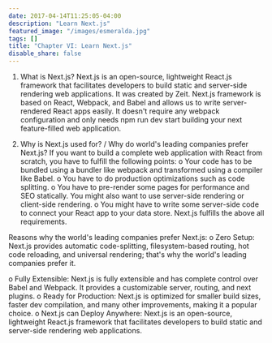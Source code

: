 ```yaml
---
date: 2017-04-14T11:25:05-04:00
description: "Learn Next.js"
featured_image: "/images/esmeralda.jpg"
tags: []
title: "Chapter VI: Learn Next.js"
disable_share: false
---
```

1. What is Next.js?
Next.js is an open-source, lightweight React.js framework that facilitates developers to build static and server-side rendering web applications. It was created by Zeit. Next.js framework is based on React, Webpack, and Babel and allows us to write server-rendered React apps easily. It doesn't require any webpack configuration and only needs npm run dev start building your next feature-filled web application.



2. Why is Next.js used for? / Why do world's leading companies prefer Next.js?
If you want to build a complete web application with React from scratch, you have to fulfill the following points:
o	Your code has to be bundled using a bundler like webpack and transformed using a compiler like Babel.
o	You have to do production optimizations such as code splitting.
o	You have to pre-render some pages for performance and SEO statically. You might also want to use server-side rendering or client-side rendering.
o	You might have to write some server-side code to connect your React app to your data store.
Next.js fulfills the above all requirements.

Reasons why the world's leading companies prefer Next.js:
o	Zero Setup: Next.js provides automatic code-splitting, filesystem-based routing, hot code reloading, and universal rendering; that's why the world's leading companies prefer it.

o	Fully Extensible: Next.js is fully extensible and has complete control over Babel and Webpack. It provides a customizable server, routing, and next plugins.
o	Ready for Production: Next.js is optimized for smaller build sizes, faster dev compilation, and many other improvements, making it a popular choice.
o	Next.js can Deploy Anywhere: Next.js is an open-source, lightweight React.js framework that facilitates developers to build static and server-side rendering web applications.

